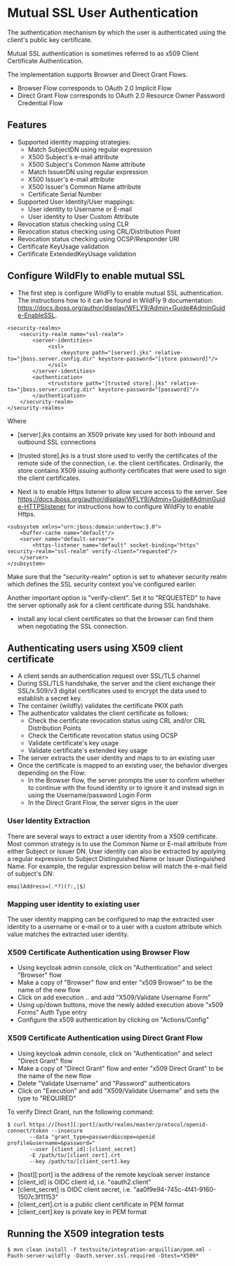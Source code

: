 # Mutual SSL User Authentication

The authentication mechanism by which the user is authenticated using
the client's public key certificate.

Mutual SSL authentication is sometimes referred to as x509 Client Certificate Authentication.

The implementation supports Browser and Direct Grant Flows.
 - Browser Flow corresponds to OAuth 2.0 Implicit Flow
 - Direct Grant Flow corresponds to OAuth 2.0 Resource Owner Password Credential Flow

## Features

 - Supported identity mapping strategies:
   - Match SubjectDN using regular expression
   - X500 Subject's e-mail attribute
   - X500 Subject's Common Name attribute
   - Match IssuerDN using regular expression
   - X500 Issuer's e-mail attribute
   - X500 Issuer's Common Name attribute
   - Certificate Serial Number
 - Supported User Identity/User mappings:
    - User identity to Username or E-mail
    - User identity to User Custom Attribute
 - Revocation status checking using CLR
 - Revocation status checking using CRL/Distribution Point
 - Revocation status checking using OCSP/Responder URI
 - Certificate KeyUsage validation
 - Certificate ExtendedKeyUsage validation


## Configure WildFly to enable mutual SSL

- The first step is configure WildFly to enable mutual SSL authentication.
The instructions how to it can be found in WildFly 9 documentation:
https://docs.jboss.org/author/display/WFLY9/Admin+Guide#AdminGuide-EnableSSL.

```
<security-realms>
    <security-realm name="ssl-realm">
        <server-identities>
             <ssl>
                 <keystore path="[server].jks" relative-to="jboss.server.config.dir" keystore-password="[store password]"/>
             </ssl>
        </server-identities>
        <authentication>
             <truststore path="[trusted store].jks" relative-to="jboss.server.config.dir" keystore-password="[password]"/>
        </authentication>
    </security-realm>
</security-realms>
```

Where
  - [server].jks contains an X509 private key used for both inbound and outbound SSL connections
  - [trusted store].jks is a trust store used to verify the certificates of the remote side of the connection,
  i.e. the client certificates. Ordinarily, the store contains X509 issuing authority certificates
  that were used to sign the client certificates.

- Next is to enable Https listener to allow secure access to the server.
See https://docs.jboss.org/author/display/WFLY9/Admin+Guide#AdminGuide-HTTPSlistener for
instructions how to configure WildFly to enable Https.

```
<subsystem xmlns="urn:jboss:domain:undertow:3.0">
    <buffer-cache name="default"/>
    <server name="default-server">
        <https-listener name="default" socket-binding="https" security-realm="ssl-realm" verify-client="requested"/>
    </server>
</subsystem>
```

Make sure that the "security-realm" option is set to whatever security realm which defines
the SSL security context you've configured earlier.

Another important option is "verify-client". Set it to "REQUESTED" to have the server
optionally ask for a client certificate during SSL handshake.

- Install any local client certificates so that the browser can find
  them when negotiating the SSL connection.

## Authenticating users using X509 client certificate

- A client sends an authentication request over SSL/TLS channel
- During SSL/TLS handshake, the server and the client exchange their SSL/x.509/v3 digital certificates
  used to encrypt the data used to establish a secret key.
- The container (wildfly) validates the certificate PKIX path
- The authenticator validates the client certificate as follows:
  - Check the certificate revocation status using CRL and/or CRL Distribution Points
  - Check the Certificate revocation status using OCSP
  - Validate certificate's key usage
  - Validate certificate's extended key usage
- The server extracts the user identity and maps to to an existing user
- Once the certificate is mapped to an existing user, the behavior diverges depending on the Flow:
  - In the Browser flow, the server prompts the user to confirm whether to continue with the found identity or to ignore it
     and instead sign in using the Username/password Login Form
  - In the Direct Grant Flow, the server signs in the user

### User Identity Extraction

There are several ways to extract a user identity from a X509 certificate. Most common
strategy is to use the Common Name or E-mail attribute from either Subject
or Issuer DN.
User identity can also be extracted by applying a regular expression to
Subject Distinguished Name or Issuer Distinguished Name. For example, the
regular expression below will match the e-mail field of subject's DN:
```
emailAddress=(.*?)(?:,|$)
```

### Mapping user identity to existing user

The user identity mapping can be configured to map the extracted user identity
to a username or e-mail or to a user with a custom attribute which value matches
the extracted user identity.


### X509 Certificate Authentication using Browser Flow

* Using keycloak admin console, click on "Authentication" and select "Browser" flow
* Make a copy of "Browser" flow and enter "x509 Browser" to be the name of the new flow
* Click on add execution .. and add "X509/Validate Username Form"
* Using up/down buttons, move the newly added execution above "x509 Forms" Auth Type entry
* Configure the x509 authentication by clicking on "Actions/Config"

### X509 Certificate Authentication using Direct Grant Flow

* Using keycloak admin console, click on "Authentication" and select "Direct Grant" flow
* Make a copy of "Direct Grant" flow and enter "x509 Direct Grant" to be the name of the new flow
* Delete "Validate Username" and "Password" authenticators
* Click on "Execution" and add "X509/Validate Username" and sets the type to "REQUIRED"

To verify Direct Grant, run the following command:

```
$ curl https://[host][:port]/auth/realms/master/protocol/openid-connect/token --insecure
       --data "grant_type=password&scope=openid profile&username=&password="
       --user [client_id]:[client_secret]
       -E /path/to/[client_cert].crt
       --key /path/to/[client_cert].key
```

* [host][:port] is the address of the remote keycloak server instance
* [client_id]  is OIDC client id, i.e. "oauth2.client"
* [client_secret] is OIDC client secret, i.e. "aa0f9e94-745c-4f41-9160-1507c3f11153"
* [client_cert].crt is a public client certificate in PEM format
* [client_cert].key is private key in PEM format

## Running the X509 integration tests

``` 
$ mvn clean install -f testsuite/integration-arquillian/pom.xml -Pauth-server-wildfly -Dauth.server.ssl.required -Dtest=*X509*
```

